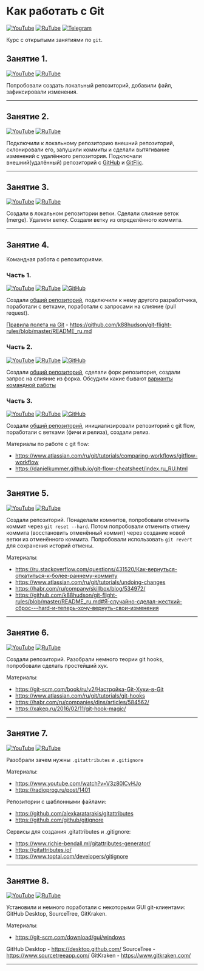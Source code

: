# Как работать с Git

[![YouTube](https://img.shields.io/badge/YouTube-%23FF0000.svg?style=for-the-badge&logo=YouTube&logoColor=white)](https://youtube.com/playlist?list=PLBXnHSmq7po9YlkHrpFq6xL9TrHQzSx8s) [![RuTube](https://img.shields.io/badge/RuTube-000000?style=for-the-badge&logo=rutube&logoColor=white)](https://rutube.ru/plst/256633) [![Telegram](https://img.shields.io/badge/Telegram-2CA5E0?style=for-the-badge&logo=telegram&logoColor=white)](https://t.me/+FzMD0OvI49FhZWFi)

Курс с открытыми занятиями по `git`.

## Занятие 1.

[![YouTube](https://img.shields.io/badge/YouTube-%23FF0000.svg?style=for-the-badge&logo=YouTube&logoColor=white)](https://youtu.be/fAvdrZ9GwbI) [![RuTube](https://img.shields.io/badge/RuTube-000000?style=for-the-badge&logo=rutube&logoColor=white)](https://rutube.ru/video/8d5601e91b3420fde7957efd2072c44d/)

Попробовали создать локальный репозиторий, добавили файл, зафиксировали изменения.

***

## Занятие 2.

[![YouTube](https://img.shields.io/badge/YouTube-%23FF0000.svg?style=for-the-badge&logo=YouTube&logoColor=white)](https://youtu.be/OtJv9sVBxow) [![RuTube](https://img.shields.io/badge/RuTube-000000?style=for-the-badge&logo=rutube&logoColor=white)](https://rutube.ru/video/36dfad8f3d1f9dfee6ce9778269d87ad/)

Подключили к локальному репозиторию внешний репозиторий, склонировали его, запушили коммиты и сделали вытягивание изменений с удалённого репозитория. Подключали внешний(удалённый) репозиторий с [GitHub](https://github.com/) и [GitFlic](https://gitflic.ru/).

***

## Занятие 3.

[![YouTube](https://img.shields.io/badge/YouTube-%23FF0000.svg?style=for-the-badge&logo=YouTube&logoColor=white)](https://youtu.be/vH15qmNEISA) [![RuTube](https://img.shields.io/badge/RuTube-000000?style=for-the-badge&logo=rutube&logoColor=white)](https://rutube.ru/video/19b7caf5de425daf1d96d8a594ad5cf9/)

Создали в локальном репозитории ветки. Сделали слияние веток (merge). Удалили ветку. Создали ветку из определённого коммита.

***

## Занятие 4.

Командная работа с репозиториями.

### Часть 1.

[![YouTube](https://img.shields.io/badge/YouTube-%23FF0000.svg?style=for-the-badge&logo=YouTube&logoColor=white)](https://youtu.be/FaCGV3RojDo) [![RuTube](https://img.shields.io/badge/RuTube-000000?style=for-the-badge&logo=rutube&logoColor=white)](https://rutube.ru/video/00b835d961beea7d668536c3e54496b1/) [![GitHub](https://img.shields.io/badge/github-%23121011.svg?style=for-the-badge&logo=github&logoColor=white)](https://github.com/StarIT-AnSt/test_command_work_1.git)

Создали [общий репозиторий](https://github.com/StarIT-AnSt/test_command_work_1.git), подключили к нему другого разработчика, поработали с ветками, поработали с запросами на слияние (pull request).

[Правила полета на Git](https://github.com/k88hudson/git-flight-rules/blob/master/README_ru.md) - https://github.com/k88hudson/git-flight-rules/blob/master/README_ru.md

### Часть 2.

[![YouTube](https://img.shields.io/badge/YouTube-%23FF0000.svg?style=for-the-badge&logo=YouTube&logoColor=white)](https://youtu.be/IWcNOU40Mi4) [![RuTube](https://img.shields.io/badge/RuTube-000000?style=for-the-badge&logo=rutube&logoColor=white)](https://rutube.ru/video/b4d99c8b8e165c7f1a2e14a415f9432e/) [![GitHub](https://img.shields.io/badge/github-%23121011.svg?style=for-the-badge&logo=github&logoColor=white)](https://github.com/StarIT-AnSt/test_command_work_2.git)

Создали [общий репозиторий](https://github.com/StarIT-AnSt/test_command_work_2.git), сделали форк репозитория, создали запрос на слияние из форка. Обсудили какие бывают [варианты командной работы](https://www.atlassian.com/git/tutorials/comparing-workflows)

### Часть 3.

[![YouTube](https://img.shields.io/badge/YouTube-%23FF0000.svg?style=for-the-badge&logo=YouTube&logoColor=white)](https://youtu.be/nL28gSsoyfU) [![RuTube](https://img.shields.io/badge/RuTube-000000?style=for-the-badge&logo=rutube&logoColor=white)](https://rutube.ru/video/4aab926793f049353c90c9ae02afa484/) [![GitHub](https://img.shields.io/badge/github-%23121011.svg?style=for-the-badge&logo=github&logoColor=white)](https://github.com/StarIT-AnSt/test_command_work_3.git)

Создали [общий репозиторий](https://github.com/StarIT-AnSt/test_command_work_3.git), инициализировали репозиторий с git flow, поработали с ветками (фичи и релиза), создали релиз.

Материалы по работе с git flow:
- https://www.atlassian.com/ru/git/tutorials/comparing-workflows/gitflow-workflow
- https://danielkummer.github.io/git-flow-cheatsheet/index.ru_RU.html

***

## Занятие 5.

[![YouTube](https://img.shields.io/badge/YouTube-%23FF0000.svg?style=for-the-badge&logo=YouTube&logoColor=white)](https://youtu.be/Cf6q53n80Kw) [![RuTube](https://img.shields.io/badge/RuTube-000000?style=for-the-badge&logo=rutube&logoColor=white)](https://rutube.ru/video/35b5a41020a69da5e1f443783063bc98/)

Создали репозиторий. Понаделали коммитов, попробовали отменить коммит через `git reset --hard`. Потом попробовали отменить отмену коммита (восстановить отменённый коммит) через создание новой ветки из отменённого коммита. Попробовали использовать `git revert` для сохранения историй отмены.

Материалы:
- https://ru.stackoverflow.com/questions/431520/Как-вернуться-откатиться-к-более-раннему-коммиту
- https://www.atlassian.com/ru/git/tutorials/undoing-changes
- https://habr.com/ru/company/skillbox/blog/534972/
- https://github.com/k88hudson/git-flight-rules/blob/master/README_ru.md#Я-случайно-сделал-жесткий-сброс---hard-и-теперь-хочу-вернуть-свои-изменения

***

## Занятие 6.

[![YouTube](https://img.shields.io/badge/YouTube-%23FF0000.svg?style=for-the-badge&logo=YouTube&logoColor=white)](https://youtu.be/wdao44tnfUI) [![RuTube](https://img.shields.io/badge/RuTube-000000?style=for-the-badge&logo=rutube&logoColor=white)](https://rutube.ru/video/e832ef5b2b2a8a1afc9e0b138354acce/)

Создали репозиторий. Разобрали немного теории git hooks, попробовали сделать простейший хук.

Материалы:
- https://git-scm.com/book/ru/v2/Настройка-Git-Хуки-в-Git
- https://www.atlassian.com/ru/git/tutorials/git-hooks
- https://habr.com/ru/companies/dins/articles/584562/
- https://xakep.ru/2016/02/11/git-hook-magic/

***

## Занятие 7.

[![YouTube](https://img.shields.io/badge/YouTube-%23FF0000.svg?style=for-the-badge&logo=YouTube&logoColor=white)](https://youtu.be/z3A4J_vu7fM) [![RuTube](https://img.shields.io/badge/RuTube-000000?style=for-the-badge&logo=rutube&logoColor=white)](https://rutube.ru/video/13452e1510853cc688d7260abfd31fbf/)

Разобрали зачем нужны `.gitattributes` и `.gitignore`

Материалы:
- https://www.youtube.com/watch?v=V3z80lCvHJo
- https://radioprog.ru/post/1401

Репозитории с шаблонными файлами:
- https://github.com/alexkaratarakis/gitattributes
- https://github.com/github/gitignore

Сервисы для создания .gitattributes и .gitignore:
- https://www.richie-bendall.ml/gitattributes-generator/
- https://gitattributes.io/
- https://www.toptal.com/developers/gitignore

***

## Занятие 8.

[![YouTube](https://img.shields.io/badge/YouTube-%23FF0000.svg?style=for-the-badge&logo=YouTube&logoColor=white)](https://youtu.be/Mef9MY717Jk) [![RuTube](https://img.shields.io/badge/RuTube-000000?style=for-the-badge&logo=rutube&logoColor=white)](https://rutube.ru/video/a7c389afea447ffdfbae666498065152/)

Установили и немного поработали с некоторыми  GUI git-клиентами: GitHub Desktop, SourceTree, GitKraken.

Материалы:
- https://git-scm.com/download/gui/windows

GitHub Desktop - https://desktop.github.com/
SourceTree - https://www.sourcetreeapp.com/
GitKraken - https://www.gitkraken.com/

***

